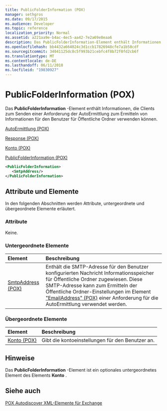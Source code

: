 ```yaml
---
title: PublicFolderInformation (POX)
manager: sethgros
ms.date: 09/17/2015
ms.audience: Developer
ms.topic: reference
localization_priority: Normal
ms.assetid: a221aa9e-b4ac-4ec5-aa42-7e2a69e8eaa6
description: Das PublicFolderInformation-Element enthält Informationen, die Clients zum Senden einer Anforderung der AutoErmittlung zum Ermitteln von Informationen für den Benutzer für Öffentliche Ordner verwenden können.
ms.openlocfilehash: bb4432a664024c3d1ccb17826948cfe7a1b58cdf
ms.sourcegitcommit: 34041125dc8c5f993b21cebfc4f8b72f0fd2cb6f
ms.translationtype: MT
ms.contentlocale: de-DE
ms.lasthandoff: 06/11/2018
ms.locfileid: "19830927"
---
```

# <a name="publicfolderinformation-pox"></a>PublicFolderInformation (POX)

Das **PublicFolderInformation** -Element enthält Informationen, die Clients zum Senden einer Anforderung der AutoErmittlung zum Ermitteln von Informationen für den Benutzer für Öffentliche Ordner verwenden können. 
  
[AutoErmittlung (POX)](autodiscover-pox.md)
  
[Response (POX)](response-pox.md)
  
[Konto (POX)](account-pox.md)
  
[PublicFolderInformation (POX)](publicfolderinformation-pox.md)
  
```XML
<PublicFolderInformation>
   <SmtpAddress/>
</PublicFolderInformation>
```

## <a name="attributes-and-elements"></a>Attribute und Elemente

In den folgenden Abschnitten werden Attribute, untergeordnete und übergeordnete Elemente erläutert.
  
### <a name="attributes"></a>Attribute

Keine.
  
### <a name="child-elements"></a>Untergeordnete Elemente

|**Element**|**Beschreibung**|
|:-----|:-----|
|[SmtpAddress (POX)](smtpaddress-pox.md) <br/> |Enthält die SMTP-Adresse für den Benutzer konfigurierten Nachricht Informationsspeicher für Öffentliche Ordner zugewiesen. Diese SMTP-Adresse kann zum Ermitteln der Öffentliche Ordner-Einstellungen im Element ["EmailAddress" (POX)](emailaddress-pox.md) einer Anforderung für die AutoErmittlung verwendet werden.  <br/> |
   
### <a name="parent-elements"></a>Übergeordnete Elemente

|**Element**|**Beschreibung**|
|:-----|:-----|
|[Konto (POX)](account-pox.md) <br/> |Gibt die kontoeinstellungen für den Benutzer an.  <br/> |
   
## <a name="remarks"></a>Hinweise

Das **PublicFolderInformation** -Element ist ein optionales untergeordnetes Element des Elements **Konto** . 
  
## <a name="see-also"></a>Siehe auch



[POX Autodiscover XML-Elemente für Exchange](pox-autodiscover-xml-elements-for-exchange.md)

